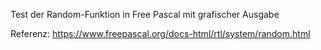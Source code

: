 Test der Random-Funktion in Free Pascal mit grafischer Ausgabe

Referenz: https://www.freepascal.org/docs-html/rtl/system/random.html
